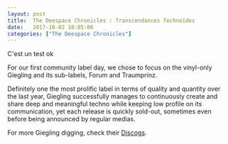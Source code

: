 ```yaml
---
layout: post
title:  The Deespace Chronicles : Transcendances Technoïdes
date:   2017-10-02 18:05:00
categories: ["The Deespace Chronicles"]
---
```


C'est un test ok 

For our first community label day, we chose to focus on the vinyl-only Giegling and its sub-labels, Forum and Traumprinz.

Definitely one the most prolific label in terms of quality and quantity over the last year, Giegling successfully manages to continuously create and share deep and meaningful techno while keeping low profile on its communication, yet each release is quickly sold-out, sometimes even before being announced by regular medias. 

For more Giegling digging, check their [Discogs](https://www.discogs.com/fr/label/144751-Giegling).
